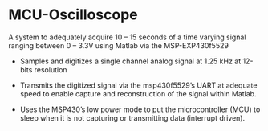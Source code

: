 # MCU-Oscilloscope

A system to adequately acquire 10 – 15 seconds of a time varying signal ranging between 0 – 3.3V using Matlab via the MSP-EXP430f5529

- Samples and digitizes a single channel analog signal at 1.25 kHz at 12-bits resolution

- Transmits the digitized signal via the msp430f5529’s UART at adequate speed to enable capture and reconstruction of the signal within Matlab.

- Uses the MSP430’s low power mode to put the microcontroller (MCU) to sleep when it is not capturing or transmitting data (interrupt driven).
